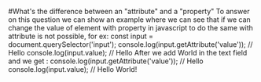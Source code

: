 #What's the difference between an "attribute" and a "property"
To answer on this question we can show an example where we can see that if we can change the value of element with property in javascript to do the same with attribute is not
possible, for ex: const input = document.querySelector('input');
                  console.log(input.getAttribute('value')); // Hello
                  console.log(input.value); // Hello
After we add World in the text field and we get :
                    console.log(input.getAttribute('value')); // Hello
                    console.log(input.value); // Hello World!
